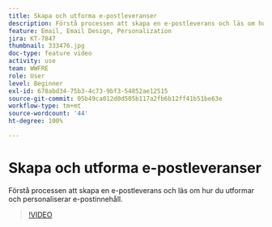 ```yaml
---
title: Skapa och utforma e-postleveranser
description: Förstå processen att skapa en e-postleverans och läs om hur du utformar och personaliserar e-postinnehåll.
feature: Email, Email Design, Personalization
jira: KT-7847
thumbnail: 333476.jpg
doc-type: feature video
activity: use
team: WWFRE
role: User
level: Beginner
exl-id: 678abd34-75b3-4c73-9bf3-54852ae12515
source-git-commit: 05b49ca012d0d505b117a2fb6b12ff41b51be63e
workflow-type: tm+mt
source-wordcount: '44'
ht-degree: 100%

---
```


# Skapa och utforma e-postleveranser

Förstå processen att skapa en e-postleverans och läs om hur du utformar och personaliserar e-postinnehåll.

>[!VIDEO](https://video.tv.adobe.com/v/333476?quality=12&learn=on)

